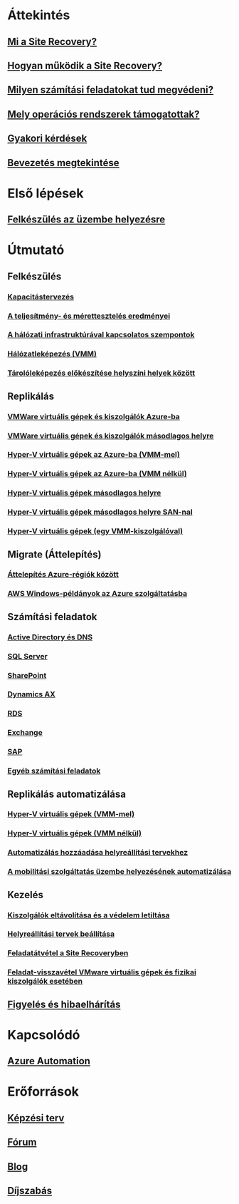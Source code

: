 # Áttekintés
## [Mi a Site Recovery?](site-recovery-overview.md)
## [Hogyan működik a Site Recovery?](site-recovery-components.md)
## [Milyen számítási feladatokat tud megvédeni?](site-recovery-workload.md)
## [Mely operációs rendszerek támogatottak?](site-recovery-support-matrix.md)
## [Gyakori kérdések](site-recovery-faq.md)
## [Bevezetés megtekintése](https://www.youtube.com/watch?v=eOOwMQPBKfM)

# Első lépések
## [Felkészülés az üzembe helyezésre](site-recovery-best-practices.md)

# Útmutató
## Felkészülés
### [Kapacitástervezés](site-recovery-capacity-planner.md)
### [A teljesítmény- és mérettesztelés eredményei](site-recovery-performance-and-scaling-testing-on-premises-to-on-premises.md)
### [A hálózati infrastruktúrával kapcsolatos szempontok](site-recovery-network-design.md)
### [Hálózatleképezés (VMM)](site-recovery-network-mapping.md)
### [Tárolóleképezés előkészítése helyszíni helyek között](site-recovery-storage-mapping.md)
## Replikálás
### [VMWare virtuális gépek és kiszolgálók Azure-ba](site-recovery-vmware-to-azure.md)
### [VMWare virtuális gépek és kiszolgálók másodlagos helyre](site-recovery-vmware-to-vmware.md)
### [Hyper-V virtuális gépek az Azure-ba (VMM-mel)](site-recovery-vmm-to-azure.md)
### [Hyper-V virtuális gépek az Azure-ba (VMM nélkül)](site-recovery-hyper-v-site-to-azure.md)
### [Hyper-V virtuális gépek másodlagos helyre](site-recovery-vmm-to-vmm.md)
### [Hyper-V virtuális gépek másodlagos helyre SAN-nal](site-recovery-vmm-san.md)
### [Hyper-V virtuális gépek (egy VMM-kiszolgálóval)](site-recovery-single-vmm.md)
## Migrate (Áttelepítés)
### [Áttelepítés Azure-régiók között](site-recovery-migrate-azure-to-azure.md)
### [AWS Windows-példányok az Azure szolgáltatásba](site-recovery-migrate-aws-to-azure.md)
## Számítási feladatok
### [Active Directory és DNS](site-recovery-active-directory.md)
### [SQL Server](site-recovery-sql.md)
### [SharePoint](site-recovery-workload.md#protect-sharepoint)
### [Dynamics AX](site-recovery-workload.md#protect-dynamics-ax)
### [RDS](site-recovery-workload.md#protect-rds)
### [Exchange](site-recovery-workload.md#protect-exchange)
### [SAP](site-recovery-workload.md#protect-sap)
### [Egyéb számítási feladatok](site-recovery-workload.md#workload-summary)
## Replikálás automatizálása
### [Hyper-V virtuális gépek (VMM-mel)](site-recovery-deploy-with-powershell.md)
### [Hyper-V virtuális gépek (VMM nélkül)](site-recovery-deploy-with-powershell-resource-manager.md)
### [Automatizálás hozzáadása helyreállítási tervekhez](site-recovery-runbook-automation.md)
### [A mobilitási szolgáltatás üzembe helyezésének automatizálása](site-recovery-automate-mobility-service-install.md)
## Kezelés
### [Kiszolgálók eltávolítása és a védelem letiltása](site-recovery-manage-registration-and-protection.md)
### [Helyreállítási tervek beállítása](site-recovery-create-recovery-plans.md)
### [Feladatátvétel a Site Recoveryben](site-recovery-failover.md)
### [Feladat-visszavétel VMware virtuális gépek és fizikai kiszolgálók esetében](site-recovery-failback-azure-to-vmware.md)
## [Figyelés és hibaelhárítás](site-recovery-monitoring-and-troubleshooting.md)

# Kapcsolódó
## [Azure Automation](/azure/automation/)

# Erőforrások
## [Képzési terv](https://azure.microsoft.com/documentation/learning-paths/site-recovery/)
## [Fórum](https://social.msdn.microsoft.com/Forums/azure/en-US/home?forum=hypervrecovmgr)
## [Blog](http://azure.microsoft.com/blog/tag/azure-site-recovery/)
## [Díjszabás](https://azure.microsoft.com/pricing/details/site-recovery/)


<!--HONumber=Nov16_HO2-->


